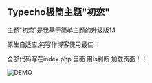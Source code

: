 ## Typecho极简主题"初恋"

主题"初恋"是我基于简单主题的升级版1.1

原生自适应,纯写作博客使用最佳 ！

全部代码写在index.php 里面 用is判断 加载页面！！

![DEMO](https://ws1.sinaimg.cn/large/006eY07Igy1fq33vn5t04j318i1tenpd.jpg)
